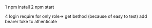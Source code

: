 1 npm install
2 npm start

4 login require for only role-> get bethod (because of easy to test)
  add bearer toke to athenticate

